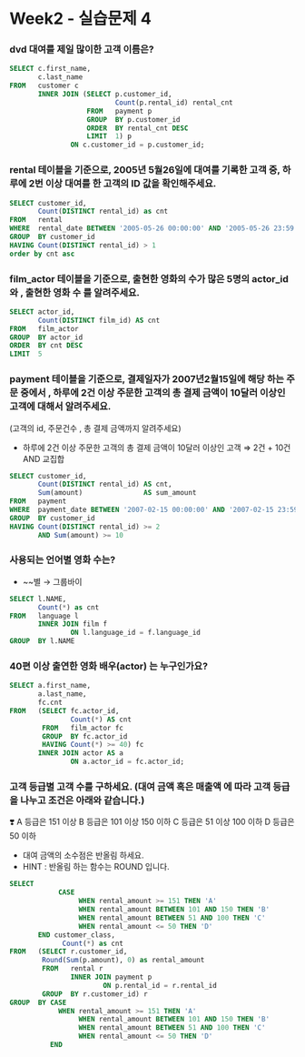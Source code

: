 # Week2 - 실습문제 4

### dvd 대여를 제일 많이한 고객 이름은?

```sql
SELECT c.first_name,
       c.last_name
FROM   customer c
       INNER JOIN (SELECT p.customer_id,
                          Count(p.rental_id) rental_cnt
                   FROM   payment p
                   GROUP  BY p.customer_id
                   ORDER  BY rental_cnt DESC
                   LIMIT  1) p
               ON c.customer_id = p.customer_id;
```

### rental 테이블을  기준으로,   2005년 5월26일에 대여를 기록한 고객 중, 하루에 2번 이상 대여를 한 고객의 ID 값을 확인해주세요.

```sql
SELECT customer_id,
       Count(DISTINCT rental_id) as cnt
FROM   rental
WHERE  rental_date BETWEEN '2005-05-26 00:00:00' AND '2005-05-26 23:59:59'
GROUP  BY customer_id
HAVING Count(DISTINCT rental_id) > 1
order by cnt asc
```

### film_actor 테이블을 기준으로, 출현한 영화의 수가 많은  5명의 actor_id 와 , 출현한 영화 수 를 알려주세요.

```sql
SELECT actor_id,
       Count(DISTINCT film_id) AS cnt
FROM   film_actor
GROUP  BY actor_id
ORDER  BY cnt DESC
LIMIT  5
```

### payment 테이블을 기준으로,  결제일자가 2007년2월15일에 해당 하는 주문 중에서  ,  하루에 2건 이상 주문한 고객의  총 결제 금액이 10달러 이상인 고객에 대해서 알려주세요.
(고객의 id,  주문건수 , 총 결제 금액까지 알려주세요)

- 하루에 2건 이상 주문한 고객의  총 결제 금액이 10달러 이상인 고객 ⇒ 2건 + 10건 AND 교집합

```sql
SELECT customer_id,
       Count(DISTINCT rental_id) AS cnt,
       Sum(amount)               AS sum_amount
FROM   payment
WHERE  payment_date BETWEEN '2007-02-15 00:00:00' AND '2007-02-15 23:59:59'
GROUP  BY customer_id
HAVING Count(DISTINCT rental_id) >= 2
       AND Sum(amount) >= 10
```

### 사용되는 언어별 영화 수는?

- ~~별 → 그룹바이

```sql
SELECT l.NAME,
       Count(*) as cnt
FROM   language l
       INNER JOIN film f
               ON l.language_id = f.language_id
GROUP  BY l.NAME
```

### 40편 이상 출연한 영화 배우(actor) 는 누구인가요?

```sql
SELECT a.first_name,
       a.last_name,
       fc.cnt
FROM   (SELECT fc.actor_id,
               Count(*) AS cnt
        FROM   film_actor fc
        GROUP  BY fc.actor_id
        HAVING Count(*) >= 40) fc
       INNER JOIN actor AS a
               ON a.actor_id = fc.actor_id;
```

### 고객 등급별 고객 수를 구하세요. (대여 금액 혹은 매출액  에 따라 고객 등급을 나누고 조건은 아래와 같습니다.)

<aside>
❣️ A 등급은 151 이상
B 등급은 101 이상 150 이하
C 등급은   51 이상 100 이하
D 등급은   50 이하

- 대여 금액의 소수점은 반올림 하세요.
- HINT : 반올림 하는 함수는 ROUND 입니다.
</aside>

```sql
SELECT 
			CASE
				 WHEN rental_amount >= 151 THEN 'A'
				 WHEN rental_amount BETWEEN 101 AND 150 THEN 'B'
				 WHEN rental_amount BETWEEN 51 AND 100 THEN 'C'
        		 WHEN rental_amount <= 50 THEN 'D'
       END customer_class,
			 Count(*) as cnt
FROM   (SELECT r.customer_id,
        Round(Sum(p.amount), 0) as rental_amount
		FROM   rental r
               INNER JOIN payment p
                       ON p.rental_id = r.rental_id
        GROUP  BY r.customer_id) r
GROUP  BY CASE
            WHEN rental_amount >= 151 THEN 'A'
				 WHEN rental_amount BETWEEN 101 AND 150 THEN 'B'
				 WHEN rental_amount BETWEEN 51 AND 100 THEN 'C'
        		 WHEN rental_amount <= 50 THEN 'D'
          END
```